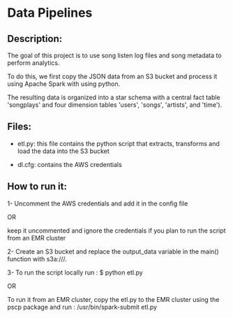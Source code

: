 
# Data Pipelines

## Description:

The goal of this project is to use song listen log files and song metadata to perform analytics. 


To do this, we first copy the JSON data from an S3 bucket and process it using Apache Spark with using python. 

The resulting data is organized into a star schema with a central fact table 'songplays'
 and four dimension tables 'users', 'songs', 'artists', and 'time').
 
## Files:

- etl.py: this file contains the python script that extracts, transforms and load the data into the S3 bucket

- dl.cfg: contains the AWS credentials

## How to run it:

1- Uncomment the AWS credentials and add it in the config file  

 OR

 keep it uncommented and ignore the credentials if you plan to run the script from an EMR cluster

2- Create an S3 bucket and replace the output_data variable in the main() function with s3a://<bucket name>/.


3- To run the script locally run : $ python etl.py

OR 

To run it from an EMR cluster, copy the etl.py to the EMR cluster using the pscp package 
and run : /usr/bin/spark-submit etl.py